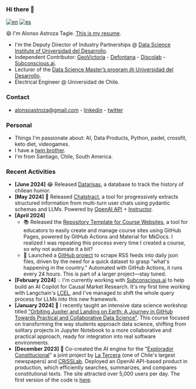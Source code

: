 ### Hi there 👋

<!--
**aastroza/aastroza** is a ✨ _special_ ✨ repository because its `README.md` (this file) appears on your GitHub profile.

Here are some ideas to get you started:

- 🔭 I’m currently working on ...
- 🌱 I’m currently learning ...
- 👯 I’m looking to collaborate on ...
- 🤔 I’m looking for help with ...
- 💬 Ask me about ...
- 📫 How to reach me: ...
- 😄 Pronouns: ...
- ⚡ Fun fact: ...
-->
[![en](https://img.shields.io/badge/lang-en-red.svg)](https://github.com/aastroza/aastroza/blob/main/README.md)
[![es](https://img.shields.io/badge/lang-es-yellow.svg)](https://github.com/aastroza/aastroza/blob/main/README.es.md)

😄 I'm Alonso Astroza Tagle. [This is my resume](https://docs.google.com/document/d/1wxtLNsBQYz-peTrHwgZdpdJh3xIa_v-jNS0JNXj7tUo/edit?usp=sharing).

* I'm the Deputy Director of Industry Partnerships @  [Data Science Institute of Universidad del Desarrollo](https://ingenieria.udd.cl/persona/alonso-astroza-tagle/).
* Independent Contributor: [GeoVictoria](https://www.geovictoria.com) - [Defontana](https://www.defontana.com) - [Discolab](https://www.discolab.cl) - [Subconscious.ai](https://www.subconscious.ai/).
* Lecturer of the [Data Science Master’s program @ Universidad del Desarrollo](https://ingenieria.udd.cl/postgrado/magister-en-data-science/profesores/).
* Electrical Engineer @ Universidad de Chile.

### Contact

* alonsoastroza@gmail.com - [linkedin](https://www.linkedin.com/in/aastrozacl/) - [twitter](https://twitter.com/aastroza)

### Personal

* Things I'm passionate about: AI, Data Products, Python, padel, crossfit, keto diet, videogames.
* I have a [twin brother](https://sastroza.cl/).
* I'm from Santiago, Chile, South America.

### Recent Activities

- **[June 2024]** 😂 Released [Datarisas](https://github.com/aastroza/chilean-humor), a database to track the history of chilean humor.
- **[May 2024]** 💬 Released [Chatstract](https://github.com/aastroza/chatstract), a tool for progressively extracts structured information from multi-turn user chats using pydantic schemas and LLMs. Powered by [OpenAI API](https://github.com/openai/openai-python) + [Instructor](https://github.com/jxnl/instructor/).
- **[April 2024]**
  - 📚 Released the [Repository Template for Course Websites](https://github.com/aastroza/course-template), a tool for educators to easily create and manage course sites using GitHub Pages, powered by GitHub Actions and Material for MkDocs. I realized I was repeating this process every time I created a course, so why not automate it a bit?
  - 🚀 Launched a [GitHub project](https://github.com/aastroza/rss-feeds-scraper) to scrape RSS feeds into daily json files, driven by the need for a quick dataset to grasp "what's happening in the country." Automated with GitHub Actions, it runs every 24 hours. This is part of a larger project—stay tuned.
- **[February 2024]** 💡 I'm currently working with [Subconscious.ai](https://www.subconscious.ai/) to help build an AI Copilot for Causal Market Research. It's my first time working with Langchain's [LCEL](https://python.langchain.com/docs/expression_language/), and I've managed to shift the whole query process for LLMs into this new framework. 
- **[January 2024]** 🌌 I recently taught an intensive data science workshop titled ["Orbiting Jupiter and Landing on Earth: A Journey in GitHub Towards Practical and Collaborative Data Science"](https://idsudd.github.io/github-workshop/). This course focused on transforming the way students approach data science, shifting from solitary projects in Jupyter Notebook to a more collaborative and practical approach, ready for integration into real software environments.
- **[December 2023]** 📖 Co-created the AI engine for the "[Explorador Constitucional](https://www.latercera.com/la-tercera-sabado/noticia/cuales-son-las-diferencias-entre-los-textos-constitucionales/RUC2LB45ZBAEHN3RFKDEGI6ZRE/)" a joint project by [La Tercera](https://www.latercera.com/) (one of Chile's largest newspapers) and [CRiSSLab](https://criss-lab.com/). Deployed an OpenAI API-based product in production, which efficiently searches, summarizes, and compares constitutional texts. The site attracted over 5,000 users per day. The first version of the code is [here](https://github.com/aastroza/llm-search-discolab).

